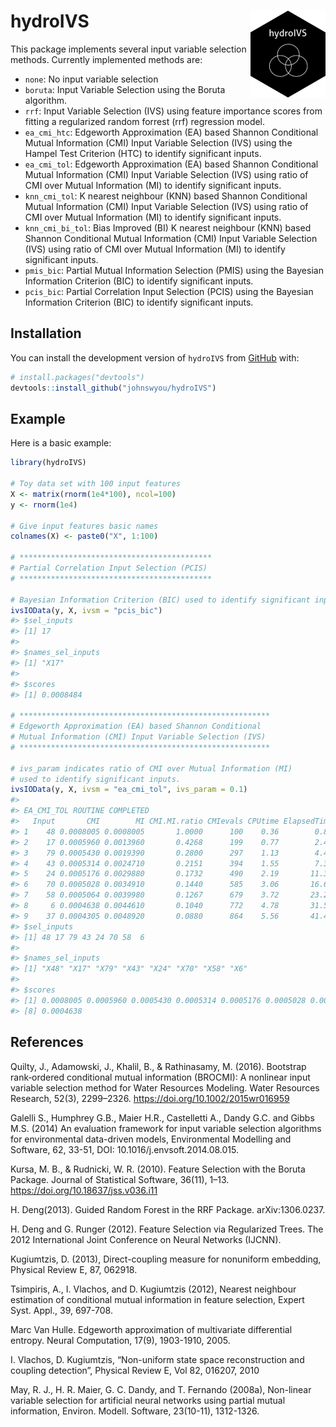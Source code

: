 
<!-- README.md is generated from README.Rmd. Please edit that file -->

# hydroIVS <img src="man/figures/logo.png" align="right" height="139" />

<!-- badges: start -->
<!-- badges: end -->

This package implements several input variable selection methods.
Currently implemented methods are:

- `none`: No input variable selection
- `boruta`: Input Variable Selection using the Boruta algorithm.
- `rrf`: Input Variable Selection (IVS) using feature importance scores
  from fitting a regularized random forrest (rrf) regression model.
- `ea_cmi_htc`: Edgeworth Approximation (EA) based Shannon Conditional
  Mutual Information (CMI) Input Variable Selection (IVS) using the
  Hampel Test Criterion (HTC) to identify significant inputs.
- `ea_cmi_tol`: Edgeworth Approximation (EA) based Shannon Conditional
  Mutual Information (CMI) Input Variable Selection (IVS) using ratio of
  CMI over Mutual Information (MI) to identify significant inputs.
- `knn_cmi_tol`: K nearest neighbour (KNN) based Shannon Conditional
  Mutual Information (CMI) Input Variable Selection (IVS) using ratio of
  CMI over Mutual Information (MI) to identify significant inputs.
- `knn_cmi_bi_tol`: Bias Improved (BI) K nearest neighbour (KNN) based
  Shannon Conditional Mutual Information (CMI) Input Variable Selection
  (IVS) using ratio of CMI over Mutual Information (MI) to identify
  significant inputs.
- `pmis_bic`: Partial Mutual Information Selection (PMIS) using the
  Bayesian Information Criterion (BIC) to identify significant inputs.
- `pcis_bic`: Partial Correlation Input Selection (PCIS) using the
  Bayesian Information Criterion (BIC) to identify significant inputs.

## Installation

You can install the development version of `hydroIVS` from
[GitHub](https://github.com/) with:

``` r
# install.packages("devtools")
devtools::install_github("johnswyou/hydroIVS")
```

## Example

Here is a basic example:

``` r
library(hydroIVS)

# Toy data set with 100 input features
X <- matrix(rnorm(1e4*100), ncol=100)
y <- rnorm(1e4)

# Give input features basic names
colnames(X) <- paste0("X", 1:100)

# *******************************************
# Partial Correlation Input Selection (PCIS)
# *******************************************

# Bayesian Information Criterion (BIC) used to identify significant inputs.
ivsIOData(y, X, ivsm = "pcis_bic")
#> $sel_inputs
#> [1] 17
#> 
#> $names_sel_inputs
#> [1] "X17"
#> 
#> $scores
#> [1] 0.0008484

# ********************************************************
# Edgeworth Approximation (EA) based Shannon Conditional 
# Mutual Information (CMI) Input Variable Selection (IVS) 
# ********************************************************

# ivs_param indicates ratio of CMI over Mutual Information (MI) 
# used to identify significant inputs.
ivsIOData(y, X, ivsm = "ea_cmi_tol", ivs_param = 0.1)
#> 
#> EA_CMI_TOL ROUTINE COMPLETED
#>   Input       CMI        MI CMI.MI.ratio CMIevals CPUtime ElapsedTime
#> 1    48 0.0008005 0.0008005       1.0000      100    0.36        0.83
#> 2    17 0.0005960 0.0013960       0.4268      199    0.77        2.44
#> 3    79 0.0005430 0.0019390       0.2800      297    1.13        4.49
#> 4    43 0.0005314 0.0024710       0.2151      394    1.55        7.30
#> 5    24 0.0005176 0.0029880       0.1732      490    2.19       11.30
#> 6    70 0.0005028 0.0034910       0.1440      585    3.06       16.60
#> 7    58 0.0005064 0.0039980       0.1267      679    3.72       23.22
#> 8     6 0.0004638 0.0044610       0.1040      772    4.78       31.52
#> 9    37 0.0004305 0.0048920       0.0880      864    5.56       41.41
#> $sel_inputs
#> [1] 48 17 79 43 24 70 58  6
#> 
#> $names_sel_inputs
#> [1] "X48" "X17" "X79" "X43" "X24" "X70" "X58" "X6" 
#> 
#> $scores
#> [1] 0.0008005 0.0005960 0.0005430 0.0005314 0.0005176 0.0005028 0.0005064
#> [8] 0.0004638
```

## References

Quilty, J., Adamowski, J., Khalil, B., & Rathinasamy, M. (2016).
Bootstrap rank‐ordered conditional mutual information (BROCMI): A
nonlinear input variable selection method for Water Resources Modeling.
Water Resources Research, 52(3), 2299–2326.
<https://doi.org/10.1002/2015wr016959>

Galelli S., Humphrey G.B., Maier H.R., Castelletti A., Dandy G.C. and
Gibbs M.S. (2014) An evaluation framework for input variable selection
algorithms for environmental data-driven models, Environmental Modelling
and Software, 62, 33-51, DOI: 10.1016/j.envsoft.2014.08.015.

Kursa, M. B., & Rudnicki, W. R. (2010). Feature Selection with the
Boruta Package. Journal of Statistical Software, 36(11), 1–13.
<https://doi.org/10.18637/jss.v036.i11>

H. Deng(2013). Guided Random Forest in the RRF Package. arXiv:1306.0237.

H. Deng and G. Runger (2012). Feature Selection via Regularized Trees.
The 2012 International Joint Conference on Neural Networks (IJCNN).

Kugiumtzis, D. (2013), Direct-coupling measure for nonuniform embedding,
Physical Review E, 87, 062918.

Tsimpiris, A., I. Vlachos, and D. Kugiumtzis (2012), Nearest neighbour
estimation of conditional mutual information in feature selection,
Expert Syst. Appl., 39, 697-708.

Marc Van Hulle. Edgeworth approximation of multivariate differential
entropy. Neural Computation, 17(9), 1903-1910, 2005.

I. Vlachos, D. Kugiumtzis, “Non-uniform state space reconstruction and
coupling detection”, Physical Review E, Vol 82, 016207, 2010

May, R. J., H. R. Maier, G. C. Dandy, and T. Fernando (2008a),
Non-linear variable selection for artificial neural networks using
partial mutual information, Environ. Modell. Software, 23(10-11),
1312-1326.
